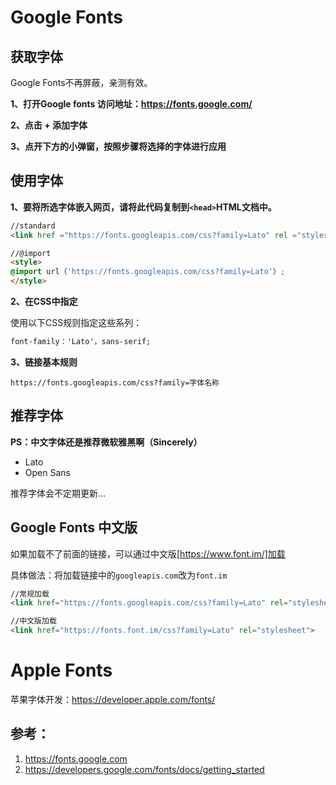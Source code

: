 # Google Fonts

## 获取字体

Google Fonts不再屏蔽，亲测有效。

**1、打开Google fonts 访问地址：https://fonts.google.com/**

**2、点击 + 添加字体**

**3、点开下方的小弹窗，按照步骤将选择的字体进行应用**



## 使用字体

**1、要将所选字体嵌入网页，请将此代码复制到`<head>`HTML文档中。**

```html
//standard
<link href ="https://fonts.googleapis.com/css?family=Lato" rel ="stylesheet">
```

```html
//@import
<style> 
@import url（'https://fonts.googleapis.com/css?family=Lato'）;
</style>
```

**2、在CSS中指定**

使用以下CSS规则指定这些系列：

```css
font-family：'Lato'，sans-serif;
```

**3、链接基本规则**

```
https://fonts.googleapis.com/css?family=字体名称
```



## 推荐字体

**PS：中文字体还是推荐微软雅黑啊（Sincerely）**

- Lato
- Open Sans



推荐字体会不定期更新...



## Google Fonts 中文版

如果加载不了前面的链接，可以通过中文版[https://www.font.im/]加载

具体做法：将加载链接中的`googleapis.com`改为`font.im`

```html
//常规加载
<link href="https://fonts.googleapis.com/css?family=Lato" rel="stylesheet">

//中文版加载
<link href="https://fonts.font.im/css?family=Lato" rel="stylesheet">
```



# Apple Fonts

苹果字体开发：https://developer.apple.com/fonts/



## 参考：

1. https://fonts.google.com
2. https://developers.google.com/fonts/docs/getting_started

